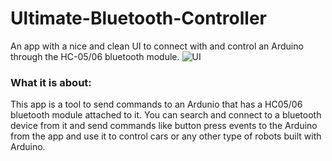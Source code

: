 # Ultimate-Bluetooth-Controller
An app with a nice and clean UI to connect with and control an Arduino through the HC-05/06 bluetooth module.
![UI](https://lh3.googleusercontent.com/tWuUvC_qoa4rqC96tOOVBgt1XHuSdF03X7BuCynOCxyJP26XbxbnZsDzxTMEPWQgW0us=w720-h310-rw)

### What it is about:
This app is a tool to send commands to an Ardunio that has a HC05/06 bluetooth module attached to it. You can search and
connect to a bluetooth device from it and send commands like button press events to the Arduino from the app and use it to control cars or any other type of robots built with 
Arduino.
